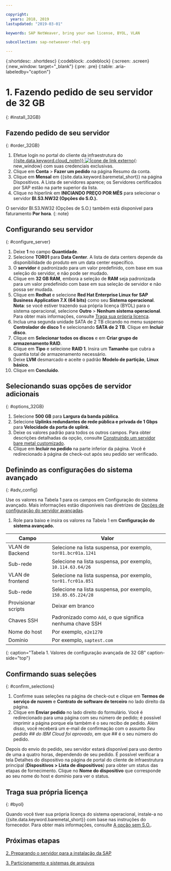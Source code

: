 ```yaml
---

copyright:
  years: 2018, 2019
lastupdated: "2019-03-01"

keywords: SAP NetWeaver, bring your own license, BYOL, VLAN

subcollection: sap-netweaver-rhel-qrg

---
```


{:shortdesc: .shortdesc}
{:codeblock: .codeblock}
{:screen: .screen}
{:new_window: target="_blank"}
{:pre: .pre}
{:table: .aria-labeledby="caption"}

# 1. Fazendo pedido de seu servidor de 32 GB
{: #install_32GB}

## Fazendo pedido de seu servidor
{: #order_32GB}

1. Efetue login no portal do cliente da infraestrutura do [{{site.data.keyword.cloud_notm}} ![Ícone de link externo](../../icons/launch-glyph.svg "Ícone de link externo")](https://control.softlayer.com){: new_window} com suas credenciais exclusivas.
2. Clique em **Conta** > **Fazer um pedido** na página Resumo da conta.
3. Clique em **Mensal** em {{site.data.keyword.baremetal_short}} na página Dispositivos. A Lista de servidores aparece; os Servidores certificados por SAP estão na parte superior da lista.
4. Clique no hiperlink em **INICIANDO PREÇO POR MÊS** para selecionar o servidor **BI.S3.NW32 (Opções do S.O.).**

O servidor BI.S3.NW32 (Opções de S.O.) também está disponível para faturamento **Por hora**.
{: note}

## Configurando seu servidor
{: #configure_server}

1. Deixe **1** no campo **Quantidade**.
2. Selecione **TOR01** para **Data Center**. A lista de data centers depende da
disponibilidade do produto em um data center específico.
3. O **servidor** é padronizado para um valor predefinido, com base em sua seleção do servidor, e não pode ser mudado.
4. Clique em **32 GB RAM**, embora a seleção de **RAM** seja padronizada para um valor predefinido com base em sua seleção de servidor e não possa ser mudada.
5. Clique em **Redhat** e selecione **Red Hat Enterprise Linux for SAP Business Application 7.X (64 bits)** como seu **Sistema operacional**. **Nota**: se você estiver trazendo sua própria licença (BYOL) para o sistema operacional, selecione **Outro** > **Nenhum sistema operacional**. Para obter mais informações, consulte [Traga sua própria licença](#byol).
6. Inclua uma segunda unidade SATA de 2 TB clicando no menu suspenso **Controlador de disco 1** e selecionando **SATA de 2 TB**. Clique em **Incluir disco**.
7. Clique em **Selecionar todos os discos** e em **Criar grupo de armazenamento RAID**.
8. Clique em **Tipo** e selecione **RAID 1**. Insira um **Tamanho** que cubra a quantia total de armazenamento necessário.
9. Deixe **LVM** desmarcado e aceite o padrão **Modelo de partição**, **Linux básico**.
10. Clique em **Concluído**.

## Selecionando suas opções de servidor adicionais
{: #options_32GB}

1. Selecione **500 GB** para **Largura da banda pública**.
2.	Selecione **Uplinks redundantes de rede pública e privada de 1 Gbps** para **Velocidade da porta de uplink**.
3. Deixe os valores padrão para todos os outros campos. Para obter descrições detalhadas da opção, consulte [Construindo um servidor bare metal customizado](/docs/bare-metal?topic=bare-metal-ordering-baremetal-server#addl-server-options).
4.	Clique em **Incluir no pedido** na parte inferior da página. Você é redirecionado à página de check-out após seu pedido ser verificado.

## Definindo as configurações do sistema avançado
{: #adv_config}

Use os valores na Tabela 1 para os campos em Configuração do sistema avançado. Mais informações estão disponíveis nas diretrizes de [Opções de configuração do servidor avançadas](/docs/bare-metal?topic=bare-metal-ordering-baremetal-server#adv-system-config).

1. Role para baixo e insira os valores na Tabela 1 em **Configuração do sistema avançado.**

|              Campo               |      Valor                                                           |
| -------------------------------- | -------------------------------------------------------------------- |
|VLAN de Backend                      | Selecione na lista suspensa, por exemplo, `tor01.bcr01a.1241`     |
|Sub-rede                            | Selecione na lista suspensa, por exemplo, `10.114.63.64/26`       |
|VLAN de frontend                     | Selecione na lista suspensa, por exemplo, `tor01.fcr01a.851`      |
|Sub-rede                            | Selecione na lista suspensa, por exemplo, `158.85.65.224/28`      |
|Provisionar scripts                 | Deixar em branco                                                          |
|Chaves SSH                          | Padronizado como `Add`, o que significa nenhuma chave SSH                            |
|Nome do host                          | Por exemplo, `e2e1270`                                               |
|Domínio                            | Por exemplo, `saptest.com`                                           |
{: caption="Tabela 1. Valores de configuração avançada de 32 GB" caption-side="top"}  

## Confirmando suas seleções
{: #confirm_selections}

1. Confirme suas seleções na página de check-out e clique em **Termos de serviço de nuvem** e **Contrato de software de terceiro** no lado direito da página.
2. Clique em **Enviar pedido** no lado direito do formulário. Você é redirecionado para uma página com seu número de pedido; é possível imprimir a página porque ela também é o seu recibo de pedido. Além disso, você receberá um e-mail de
confirmação com o assunto *Seu pedido ## do IBM Cloud foi aprovado*, em que ## é o seu número do pedido.

Depois do envio do pedido, seu servidor estará disponível para uso dentro de uma a quatro horas, dependendo de seu pedido. É possível verificar a tela Detalhes do dispositivo na página de portal do cliente de infraestrutura principal (**Dispositivos > Lista de dispositivos**) para obter um status das etapas de fornecimento. Clique no **Nome do dispositivo** que corresponde ao seu nome do host e domínio para ver o status.

## Traga sua própria licença
{: #byol}

Quando você tiver sua própria licença do sistema operacional, instale-a no {{site.data.keyword.baremetal_short}} com base nas instruções do fornecedor. Para obter mais informações, consulte [A opção sem S.O.](/docs/bare-metal?topic=bare-metal-bm-no-os#bm-no-os).

## Próximas etapas

  [2. Preparando o servidor para a instalação da SAP](/docs/infrastructure/sap-netweaver-rhel-qrg?topic=sap-netweaver-rhel-qrg-prepare_32GB)

  [3. Particionamento e sistemas de arquivos](/docs/infrastructure/sap-netweaver-rhel-qrg?topic=sap-netweaver-rhel-qrg-partition_32GB)
